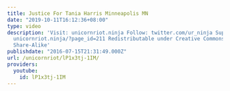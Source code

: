 ```yaml
---
title: Justice For Tania Harris Minneapolis MN
date: "2019-10-11T16:12:36+08:00"
type: video
description: 'Visit: unicornriot.ninja Follow: twitter.com/ur_ninja Support Our Work:
  unicornriot.ninja/?page_id=211 Redistributable under Creative Commons Non-Commercial
  Share-Alike'
publishdate: "2016-07-15T21:31:49.000Z"
url: /unicornriot/lP1x3tj-1IM/
providers:
  youtube:
    id: lP1x3tj-1IM
---
```

